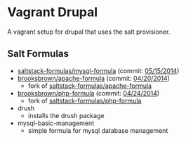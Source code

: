 Vagrant Drupal
=======

  A vagrant setup for drupal that uses the salt provisioner.

Salt Formulas
------------
  - [saltstack-formulas/mysql-formula](https://github.com/saltstack-formulas/mysql-formula) (commit: [05/15/2014](https://github.com/saltstack-formulas/mysql-formula/commit/608e09037034b8f8d45eddc451232d6f4e501a7d))
  - [brooksbrown/apache-formula](https://github.com/brooksbrown/apache-formula) (commit: [04/20/2014](https://github.com/brooksbrown/apache-formula/commit/7211b0fde7a264e1916038a927e012880a40f017))  
    * fork of [saltstack-formulas/apache-formula](https://github.com/saltstack-formulas/apache-formula)
  - [brooksbrown/php-formula](https://github.com/brooksbrown/php-formula) (commit: [04/24/2014](https://github.com/brooksbrown/php-formula/commit/a7721c7b5236193b056686711aa3632a367b1efe))  
    * fork of [saltstack-formulas/php-formula](https://github.com/saltstack-formulas/php-formula)  
  - drush 
    * installs the drush package
  - mysql-basic-management
    * simple formula for mysql database management
